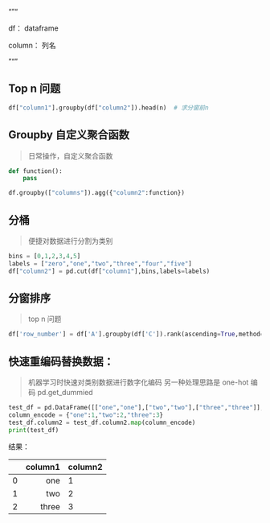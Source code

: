 

“”“

df： dataframe

column： 列名

”“”

## Top n 问题

```python
df["column1"].groupby(df["column2"]).head(n)  # 求分窗前n
```



## Groupby 自定义聚合函数

> 日常操作，自定义聚合函数

```python
def function():
	pass

df.groupby(["columns"]).agg({"column2":function})
```



## 分桶

> 便捷对数据进行分割为类别

```python
bins = [0,1,2,3,4,5]
labels = ["zero","one","two","three","four","five"]
df["column2"] = pd.cut(df["column1"],bins,labels=labels)
```



## 分窗排序

> top n 问题

```python
df['row_number'] = df['A'].groupby(df['C']).rank(ascending=True,method='first')
```



## 快速重编码替换数据：

> 机器学习时快速对类别数据进行数字化编码
> 另一种处理思路是 one-hot 编码 pd.get_dummied

```python
test_df = pd.DataFrame([["one","one"],["two","two"],["three","three"]],columns=["column1","column2"])
column_encode = {"one":1,"two":2,"three":3}
test_df.column2 = test_df.column2.map(column_encode)
print(test_df)
```

结果：

|      | column1 | column2 |
| ---: | ------: | ------- |
|    0 |     one | 1       |
|    1 |     two | 2       |
|    2 |   three | 3       |

